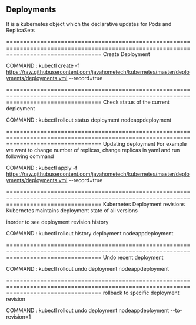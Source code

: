 ## Deployments
It is a kubernetes object which the declarative updates for Pods and ReplicaSets

========================================================================================================================================
Create Deployment


COMMAND : kubectl create -f https://raw.githubusercontent.com/javahometech/kubernetes/master/deployments/deployments.yml --record=true

========================================================================================================================================
Check status of the current deployment


COMMAND : kubectl rollout status deployment nodeappdeployment

========================================================================================================================================
Updating deployment
For example we want to change number of replicas, change replicas in yaml and run following command

COMMAND : kubectl apply -f https://raw.githubusercontent.com/javahometech/kubernetes/master/deployments/deployments.yml  --record=true

========================================================================================================================================
Kubernetes Deployment revisions
Kubernetes maintains deployment state of all versions

inorder to see deployment revision history

COMMAND : kubectl rollout history deployment nodeappdeployment

========================================================================================================================================
Undo recent deployment


COMMAND : kubectl rollout undo deployment nodeappdeployment

========================================================================================================================================
rollback to specific deployment revision


COMMAND : kubectl rollout undo deployment nodeappdeployment --to-revision=1
